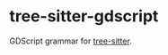 tree-sitter-gdscript
==================

GDScript grammar for [tree-sitter][].

[tree-sitter]: https://github.com/tree-sitter/tree-sitter
